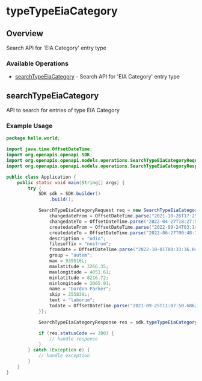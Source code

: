 # typeTypeEiaCategory

## Overview

Search API for 'EIA Category' entry type

### Available Operations

* [searchTypeEiaCategory](#searchtypeeiacategory) - Search API for 'EIA Category' entry type

## searchTypeEiaCategory

API to search for entries of type EIA Category

### Example Usage

```java
package hello.world;

import java.time.OffsetDateTime;
import org.openapis.openapi.SDK;
import org.openapis.openapi.models.operations.SearchTypeEiaCategoryRequest;
import org.openapis.openapi.models.operations.SearchTypeEiaCategoryResponse;

public class Application {
    public static void main(String[] args) {
        try {
            SDK sdk = SDK.builder()
                .build();

            SearchTypeEiaCategoryRequest req = new SearchTypeEiaCategoryRequest() {{
                changedateFrom = OffsetDateTime.parse("2021-10-26T17:25:08.094Z");
                changedateTo = OffsetDateTime.parse("2022-04-27T18:27:57.430Z");
                createdateFrom = OffsetDateTime.parse("2022-09-24T03:14:43.673Z");
                createdateTo = OffsetDateTime.parse("2022-06-27T00:48:16.622Z");
                description = "odio";
                filesuffix = "nostrum";
                fromdate = OffsetDateTime.parse("2022-10-01T00:33:36.040Z");
                group = "autem";
                max = 939516L;
                maxlatitude = 3266.35;
                maxlongitude = 4051.61;
                minlatitude = 8216.72;
                minlongitude = 2005.01;
                name = "Gordon Parker";
                skip = 255839L;
                text = "laborum";
                todate = OffsetDateTime.parse("2021-09-25T11:07:50.686Z");
            }};            

            SearchTypeEiaCategoryResponse res = sdk.typeTypeEiaCategory.searchTypeEiaCategory(req);

            if (res.statusCode == 200) {
                // handle response
            }
        } catch (Exception e) {
            // handle exception
        }
    }
}
```
